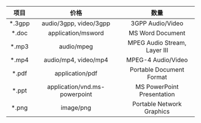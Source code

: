 | 项目     | 价格   |  数量  |
| :-----: | :----: | :----: |
| *.3gpp | audio/3gpp, video/3gpp | 3GPP Audio/Video |
| *.doc | application/msword | MS Word Document |
| *.mp3 | audio/mpeg | MPEG Audio Stream, Layer III |
| *.mp4 | audio/mp4, video/mp4 | MPEG-4 Audio/Video |
| *.pdf | application/pdf | Portable Document Format |
| *.ppt | application/vnd.ms-powerpoint | MS PowerPoint Presentation |
| *.png | image/png | Portable Network Graphics |
